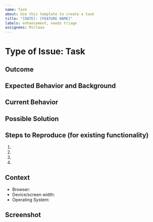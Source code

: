 ```yaml
---
name: Task
about: Use this template to create a task
title: "[DATE]: [FEATURE NAME]"
labels: enhancement, needs triage
assignees: Mirlaaa
---
```


<!--- Title format in Teamwork: Action-verb driven description of problem or feature. -->
# Type of Issue: Task
<!---
  - Epic: More than 24 potential hours of expected work OR more than three subtasks. See enhancement-request.md instead.
  - Enhancement: Less than 24 hours AND less than four subtasks. See enhancement-request.md instead.
  - Task: Small changes with minimal work. Typically less than 2 hours.
  - Bug: Something is broken. Either current functionality does not meet Client/Taoti/Adobe XD requirements or there is an actual 'bug' causing issues. See bug-report.md instead.
-->

## Outcome

<!-- This section MUST be filled out. If more than one goal, is either multiple tasks or an enhancement. -->

<!-- Describe the deliverable for this task? -->

<!--
  Examples:
  - Need to ease user access to tabbed content.
  - Client wants 
-->

## Expected Behavior and Background
<!--- If you're describing an existing pain-point, tell us what could make it easier. -->
<!--- If you're suggesting a change/improvement, tell us how it should work. Please provide screenshots below and/or Adobe XD references. -->

## Current Behavior
<!--- If suggesting a change/improvement, explain the difference from current behavior. -->

## Possible Solution
<!--- Not obligatory, but suggest a fix/reason for the bug, -->
<!--- or ideas how to implement the addition or change. -->

## Steps to Reproduce (for existing functionality)
<!--- Provide a link to a live example, or an unambiguous set of steps to -->
<!--- reproduce this bug. Include code to reproduce, if relevant. -->
1.
2.
3.
4.

## Context
<!--- Please note the context in which the bug was found. -->
* Browser:
* Device/screen width:
* Operating System:

## Screenshot
<!--- Screenshots of both before AND after should be provided, if available. -->